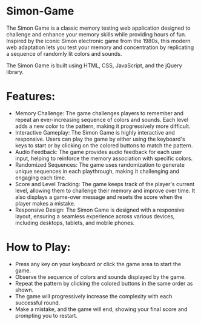 # Simon-Game
The Simon Game is a classic memory testing web application designed to challenge and enhance your memory skills while providing hours of fun. Inspired by the iconic Simon electronic game from the 1980s, this modern web adaptation lets you test your memory and concentration by replicating a sequence of randomly lit colors and sounds. 

The Simon Game is built using HTML, CSS, JavaScript, and the jQuery library.

# Features:

- Memory Challenge: The game challenges players to remember and repeat an ever-increasing sequence of colors and sounds. Each level adds a new color to the pattern, making it progressively more difficult.
- Interactive Gameplay: The Simon Game is highly interactive and responsive. Users can play the game by either using the keyboard's keys to start or by clicking on the colored buttons to match the pattern.
- Audio Feedback: The game provides audio feedback for each user input, helping to reinforce the memory association with specific colors.
- Randomized Sequences: The game uses randomization to generate unique sequences in each playthrough, making it challenging and engaging each time.
- Score and Level Tracking: The game keeps track of the player's current level, allowing them to challenge their memory and improve over time. It also displays a game-over message and resets the score when the player makes a mistake.
- Responsive Design: The Simon Game is designed with a responsive layout, ensuring a seamless experience across various devices, including desktops, tablets, and mobile phones.

# How to Play:

- Press any key on your keyboard or click the game area to start the game.
- Observe the sequence of colors and sounds displayed by the game.
- Repeat the pattern by clicking the colored buttons in the same order as shown.
- The game will progressively increase the complexity with each successful round.
- Make a mistake, and the game will end, showing your final score and prompting you to restart.
